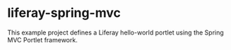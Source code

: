 liferay-spring-mvc
======================

This example project defines a Liferay hello-world portlet using the Spring MVC Portlet framework.
